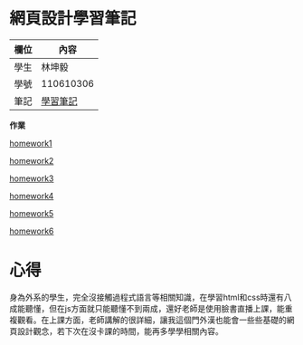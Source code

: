 網頁設計學習筆記
=======


欄位 | 內容
-----|--------
學生 |  林坤毅
學號 | 110610306
筆記 | [學習筆記](https://github.com/kun68/wp108b/blob/master/%E7%B6%B2%E9%A0%81%E8%A8%AD%E8%A8%88%E7%AD%86%E8%A8%98.txt)

**作業**

[homework1](https://github.com/kun68/wp108b/blob/master/about.ME2.html)

[homework2](https://github.com/kun68/wp108b/blob/master/form.html)

[homework3](https://github.com/kun68/wp108b/tree/master/homework3)

[homework4](https://github.com/kun68/wp108b/tree/master/kunWeb)

[homework5](https://github.com/kun68/wp108b/tree/master/homework4)

[homework6](https://github.com/kun68/wp108b/tree/master/homework5)

心得
=====
身為外系的學生，完全沒接觸過程式語言等相關知識，在學習html和css時還有八成能聽懂，但在js方面就只能聽懂不到兩成，還好老師是使用臉書直播上課，能重複觀看。在上課方面，老師講解的很詳細，讓我這個門外漢也能會一些些基礎的網頁設計觀念，若下次在沒卡課的時間，能再多學學相關內容。
